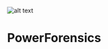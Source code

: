 ![alt text](http://2.bp.blogspot.com/-HhWqcsxy61s/VYhJVcPM5eI/AAAAAAAAAxk/Q-fZdeYzC44/s1600/New_PowerForensics_Blue_xsmall_nontransparent.png "PowerForensics")

# PowerForensics
